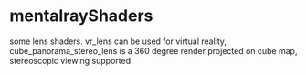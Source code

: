 # mentalrayShaders
some lens shaders. vr_lens can be used for virtual reality, cube_panorama_stereo_lens is a 360 degree render projected on cube map, stereoscopic viewing supported.
